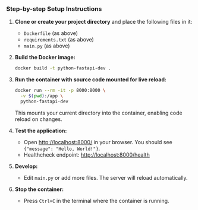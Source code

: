 ### Step-by-step Setup Instructions

1. **Clone or create your project directory** and place the following files in it:
   - `Dockerfile` (as above)
   - `requirements.txt` (as above)
   - `main.py` (as above)

2. **Build the Docker image:**
   ```sh
   docker build -t python-fastapi-dev .
   ```

3. **Run the container with source code mounted for live reload:**
   ```sh
   docker run --rm -it -p 8000:8000 \
     -v $(pwd):/app \
     python-fastapi-dev
   ```
   This mounts your current directory into the container, enabling code reload on changes.

4. **Test the application:**
   - Open [http://localhost:8000/](http://localhost:8000/) in your browser. You should see `{"message": "Hello, World!"}`.
   - Healthcheck endpoint: [http://localhost:8000/health](http://localhost:8000/health)

5. **Develop:**
   - Edit `main.py` or add more files. The server will reload automatically.

6. **Stop the container:**
   - Press `Ctrl+C` in the terminal where the container is running.
